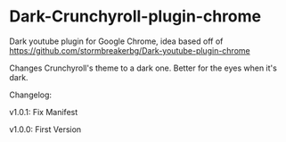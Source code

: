 # Dark-Crunchyroll-plugin-chrome
Dark youtube plugin for Google Chrome, idea based off of https://github.com/stormbreakerbg/Dark-youtube-plugin-chrome

Changes Crunchyroll's theme to a dark one.  Better for the eyes when it's dark.

Changelog:

v1.0.1: Fix Manifest

v1.0.0: First Version
